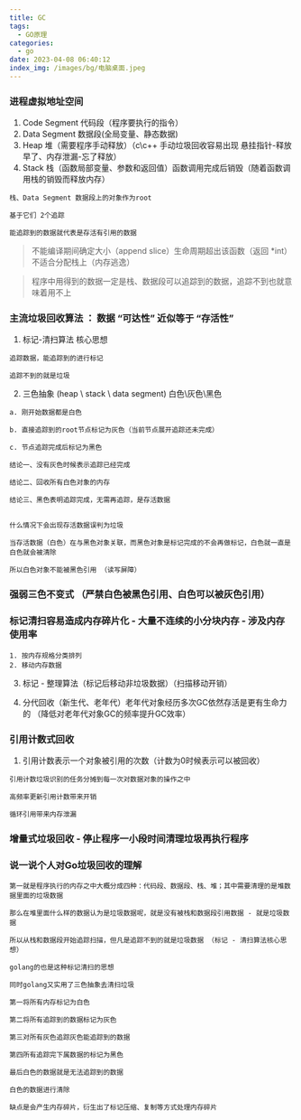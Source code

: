 ```yaml
---
title: GC
tags:
  - GO原理
categories:
  - go
date: 2023-04-08 06:40:12
index_img: /images/bg/电脑桌面.jpeg
---
```


### 进程虚拟地址空间

1. Code Segment 代码段（程序要执行的指令）
2. Data Segment 数据段(全局变量、静态数据)
3. Heap 堆（需要程序手动释放）（c\c++ 手动垃圾回收容易出现 悬挂指针-释放早了、内存泄漏-忘了释放）
4. Stack 栈（函数局部变量、参数和返回值）函数调用完成后销毁（随着函数调用栈的销毁而释放内存）

```
栈、Data Segment 数据段上的对象作为root

基于它们 2个追踪

能追踪到的数据就代表是存活有引用的数据
```


> 不能编译期间确定大小（append slice）生命周期超出该函数（返回 *int） 不适合分配栈上（内存逃逸）

> 程序中用得到的数据一定是栈、数据段可以追踪到的数据，追踪不到也就意味着用不上


### 主流垃圾回收算法 ： 数据 “可达性” 近似等于 “存活性”

1. 标记-清扫算法 核心思想

```
追踪数据，能追踪到的进行标记

追踪不到的就是垃圾
```


2. 三色抽象 (heap \ stack \ data segment)  白色\灰色\黑色
```
a. 刚开始数据都是白色

b. 直接追踪到的root节点标记为灰色（当前节点展开追踪还未完成）

c. 节点追踪完成后标记为黑色

结论一、没有灰色时候表示追踪已经完成

结论二、回收所有白色对象的内存

结论三、黑色表明追踪完成，无需再追踪，是存活数据


什么情况下会出现存活数据误判为垃圾

当存活数据（白色）在与黑色对象关联，而黑色对象是标记完成的不会再做标记，白色就一直是白色就会被清除

所以白色对象不能被黑色引用 （读写屏障）
```

### 强弱三色不变式 （严禁白色被黑色引用、白色可以被灰色引用）



### 标记清扫容易造成内存碎片化 - 大量不连续的小分块内存 - 涉及内存使用率
```
1. 按内存规格分类排列
2. 移动内存数据
```

3. 标记 - 整理算法（标记后移动非垃圾数据）（扫描移动开销）

4. 分代回收（新生代、老年代）老年代对象经历多次GC依然存活是更有生命力的 （降低对老年代对象GC的频率提升GC效率）




### 引用计数式回收

1. 引用计数表示一个对象被引用的次数（计数为0时候表示可以被回收）
```
引用计数垃圾识别的任务分摊到每一次对数据对象的操作之中

高频率更新引用计数带来开销

循环引用带来内存泄漏
```




### 增量式垃圾回收 - 停止程序一小段时间清理垃圾再执行程序 



### 说一说个人对Go垃圾回收的理解

```
第一就是程序执行的内存之中大概分成四种：代码段、数据段、栈、堆；其中需要清理的是堆数据里面的垃圾数据

那么在堆里面什么样的数据认为是垃圾数据呢，就是没有被栈和数据段引用数据 - 就是垃圾数据

所以从栈和数据段开始追踪扫描，但凡是追踪不到的就是垃圾数据 （标记 - 清扫算法核心思想）

golang的也是这种标记清扫的思想

同时golang又实用了三色抽象去清扫垃圾

第一将所有内存标记为白色

第二将所有追踪到的数据标记为灰色

第三对所有灰色追踪灰色能追踪到的数据

第四所有追踪完下属数据的标记为黑色

最后白色的数据就是无法追踪到的数据

白色的数据进行清除

缺点是会产生内存碎片，衍生出了标记压缩、复制等方式处理内存碎片
```



